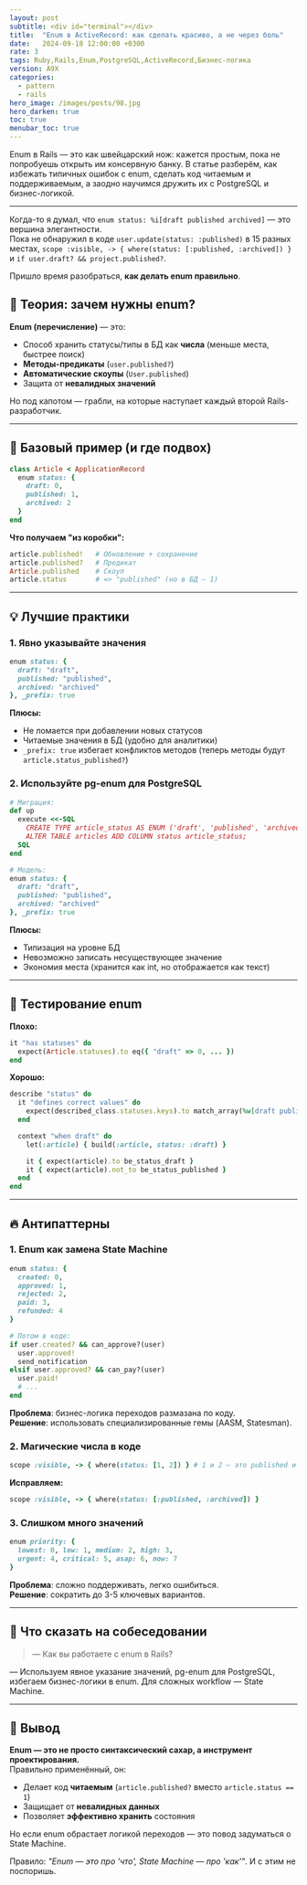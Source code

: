 ```yaml
---
layout: post
subtitle: <div id="terminal"></div>
title:  "Enum в ActiveRecord: как сделать красиво, а не через боль"
date:   2024-09-18 12:00:00 +0300
rate: 3
tags: Ruby,Rails,Enum,PostgreSQL,ActiveRecord,Бизнес-логика
version: A9X
categories:
  - pattern
  - rails
hero_image: /images/posts/98.jpg
hero_darken: true
toc: true
menubar_toc: true
---
```

Enum в Rails — это как швейцарский нож: кажется простым, пока не попробуешь открыть им консервную банку. В статье разберём, как избежать типичных ошибок с enum, сделать код читаемым и поддерживаемым, а заодно научимся дружить их с PostgreSQL и бизнес-логикой.

---

Когда-то я думал, что `enum status: %i[draft published archived]` — это вершина элегантности.  
Пока не обнаружил в коде `user.update(status: :published)` в 15 разных местах, `scope :visible, -> { where(status: [:published, :archived]) }` и `if user.draft? && project.published?`.

Пришло время разобраться, **как делать enum правильно**.

## 🧠 Теория: зачем нужны enum?

**Enum (перечисление)** — это:
- Способ хранить статусы/типы в БД как **числа** (меньше места, быстрее поиск)
- **Методы-предикаты** (`user.published?`)
- **Автоматические скоупы** (`User.published`)
- Защита от **невалидных значений**

Но под капотом — грабли, на которые наступает каждый второй Rails-разработчик.

---

## 🔧 Базовый пример (и где подвох)

```ruby
class Article < ApplicationRecord
  enum status: {
    draft: 0,
    published: 1,
    archived: 2
  }
end
```

**Что получаем "из коробки":**
```ruby
article.published!   # Обновление + сохранение
article.published?   # Предикат
Article.published    # Скоуп
article.status       # => "published" (но в БД — 1)
```

---

## 💡 Лучшие практики

### 1. Явно указывайте значения

```ruby
enum status: {
  draft: "draft",
  published: "published",
  archived: "archived"
}, _prefix: true
```

**Плюсы:**
- Не ломается при добавлении новых статусов
- Читаемые значения в БД (удобно для аналитики)
- `_prefix: true` избегает конфликтов методов (теперь методы будут `article.status_published?`)

### 2. Используйте pg-enum для PostgreSQL

```ruby
# Миграция:
def up
  execute <<-SQL
    CREATE TYPE article_status AS ENUM ('draft', 'published', 'archived');
    ALTER TABLE articles ADD COLUMN status article_status;
  SQL
end

# Модель:
enum status: {
  draft: "draft",
  published: "published",
  archived: "archived"
}, _prefix: true
```

**Плюсы:**
- Типизация на уровне БД
- Невозможно записать несуществующее значение
- Экономия места (хранится как int, но отображается как текст)

---

## 🧪 Тестирование enum

**Плохо:**
```ruby
it "has statuses" do
  expect(Article.statuses).to eq({ "draft" => 0, ... })
end
```

**Хорошо:**
```ruby
describe "status" do
  it "defines correct values" do
    expect(described_class.statuses.keys).to match_array(%w[draft published archived])
  end

  context "when draft" do
    let(:article) { build(:article, status: :draft) }

    it { expect(article).to be_status_draft }
    it { expect(article).not_to be_status_published }
  end
end
```

---

## 🔥 Антипаттерны

### 1. Enum как замена State Machine
```ruby
enum status: {
  created: 0,
  approved: 1,
  rejected: 2,
  paid: 3,
  refunded: 4
}

# Потом в коде:
if user.created? && can_approve?(user)
  user.approved!
  send_notification
elsif user.approved? && can_pay?(user)
  user.paid!
  # ...
end
```

**Проблема**: бизнес-логика переходов размазана по коду.  
**Решение**: использовать специализированные гемы (AASM, Statesman).

### 2. Магические числа в коде
```ruby
scope :visible, -> { where(status: [1, 2]) } # 1 и 2 — это published и archived?
```

**Исправляем:**
```ruby
scope :visible, -> { where(status: [:published, :archived]) }
```

### 3. Слишком много значений
```ruby
enum priority: {
  lowest: 0, low: 1, medium: 2, high: 3, 
  urgent: 4, critical: 5, asap: 6, now: 7
}
```

**Проблема**: сложно поддерживать, легко ошибиться.  
**Решение**: сократить до 3-5 ключевых вариантов.

---

## 🎤 Что сказать на собеседовании

> — Как вы работаете с enum в Rails?

— Используем явное указание значений, pg-enum для PostgreSQL, избегаем бизнес-логики в enum. Для сложных workflow — State Machine.

---

## 🧾 Вывод

**Enum — это не просто синтаксический сахар, а инструмент проектирования.**  
Правильно применённый, он:
- Делает код **читаемым** (`article.published?` вместо `article.status == 1`)
- Защищает от **невалидных данных**
- Позволяет **эффективно хранить** состояния

Но если enum обрастает логикой переходов — это повод задуматься о State Machine.  

Правило: *"Enum — это про 'что', State Machine — про 'как'"*. И с этим не поспоришь.
